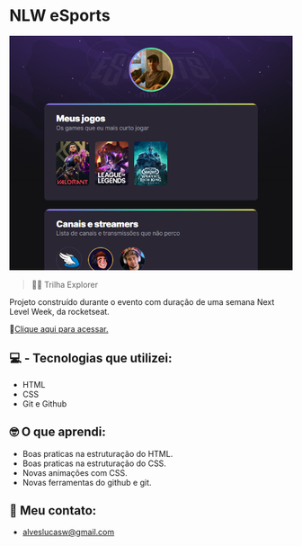 # NLW eSports

![preview](./.github/preview.png)

> 🧗‍♂️ Trilha Explorer   

Projeto construído durante o evento com duração de uma semana Next Level Week, da rocketseat.

🔗[Clique aqui para acessar.](https://lucasaalv.github.io/nlw/NLW/)

## 💻 - Tecnologias que utilizei:

- HTML
- CSS
- Git e Github

## 🤓 O que aprendi:

- Boas praticas na estruturação do HTML.
- Boas praticas na estruturação do CSS.
- Novas animações com CSS.
- Novas ferramentas do github e git.

## 📩 Meu contato:

- alveslucasw@gmail.com